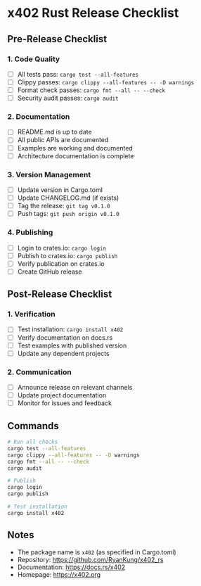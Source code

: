 # x402 Rust Release Checklist

## Pre-Release Checklist

### 1. Code Quality
- [ ] All tests pass: `cargo test --all-features`
- [ ] Clippy passes: `cargo clippy --all-features -- -D warnings`
- [ ] Format check passes: `cargo fmt --all -- --check`
- [ ] Security audit passes: `cargo audit`

### 2. Documentation
- [ ] README.md is up to date
- [ ] All public APIs are documented
- [ ] Examples are working and documented
- [ ] Architecture documentation is complete

### 3. Version Management
- [ ] Update version in Cargo.toml
- [ ] Update CHANGELOG.md (if exists)
- [ ] Tag the release: `git tag v0.1.0`
- [ ] Push tags: `git push origin v0.1.0`

### 4. Publishing
- [ ] Login to crates.io: `cargo login`
- [ ] Publish to crates.io: `cargo publish`
- [ ] Verify publication on crates.io
- [ ] Create GitHub release

## Post-Release Checklist

### 1. Verification
- [ ] Test installation: `cargo install x402`
- [ ] Verify documentation on docs.rs
- [ ] Test examples with published version
- [ ] Update any dependent projects

### 2. Communication
- [ ] Announce release on relevant channels
- [ ] Update project documentation
- [ ] Monitor for issues and feedback

## Commands

```bash
# Run all checks
cargo test --all-features
cargo clippy --all-features -- -D warnings
cargo fmt --all -- --check
cargo audit

# Publish
cargo login
cargo publish

# Test installation
cargo install x402
```

## Notes

- The package name is `x402` (as specified in Cargo.toml)
- Repository: https://github.com/RyanKung/x402_rs
- Documentation: https://docs.rs/x402
- Homepage: https://x402.org
